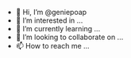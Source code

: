 - 👋 Hi, I’m @geniepoap
- 👀 I’m interested in ...
- 🌱 I’m currently learning ...
- 💞️ I’m looking to collaborate on ...
- 📫 How to reach me ...

<!---
geniepoap/geniepoap is a ✨ special ✨ repository because its `README.md` (this file) appears on your GitHub profile.
You can click the Preview link to take a look at your changes.
--->
